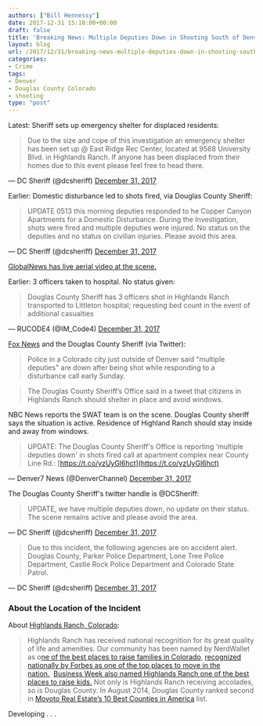 ```yaml
---
authors: ["Bill Hennessy"]
date: 2017-12-31 15:18:00+00:00
draft: false
title: 'Breaking News: Multiple Deputies Down in Shooting South of Denver (Active)'
layout: blog
url: /2017/12/31/breaking-news-multiple-deputies-down-in-shooting-south-of-denver-active/
categories:
- Crime
tags:
- Denver
- Douglas County Colorado
- shooting
type: "post"
---
```


Latest: Sheriff sets up emergency shelter for displaced residents:



> 

> 
> Due to the size and cope of this investigation an emergency shelter has been set up @ East Ridge Rec Center, located at 9568 University Blvd. in Highlands Ranch. If anyone has been displaced from their homes due to this event please feel free to head there.
> 
> 
— DC Sheriff (@dcsheriff) [December 31, 2017](https://twitter.com/dcsheriff/status/947497734969397248?ref_src=twsrc%5Etfw)





Earlier: Domestic disturbance led to shots fired, via Douglas County Sheriff:



> 

> 
> UPDATE 0513 this morning deputies responded to he Copper Canyon Apartments for a Domestic Disturbance. During the Investigation, shots were fired and multiple deputies were injured. No status on the deputies and no status on civilian injuries. Please avoid this area.
> 
> 
— DC Sheriff (@dcsheriff) [December 31, 2017](https://twitter.com/dcsheriff/status/947491661181063173?ref_src=twsrc%5Etfw)





[GlobalNews has live aerial video at the scene.](https://globalnews.ca/news/3939798/multiple-officers-down-colorado/)

Earlier: 3 officers taken to hospital. No status given:



> 

> 
> Douglas County Sheriff has 3 officers shot in Highlands Ranch transported to Littleton hospital; requesting bed count in the event of additional casualties
> 
> 
— RUCODE4 (@IM_Code4) [December 31, 2017](https://twitter.com/IM_Code4/status/947471749116919811?ref_src=twsrc%5Etfw)




[Fox News](https://www.foxnews.com/us/2017/12/31/colorado-police-say-multiple-deputies-down-in-incident-outside-denver.html) and the Douglas County Sheriff (via Twitter):



> 

> 
> Police in a Colorado city just outside of Denver said "multiple deputies" are down after being shot while responding to a disturbance call early Sunday.
> 
> 

> 
> The Douglas County Sheriff’s Office said in a tweet that citizens in Highlands Ranch should shelter in place and avoid windows.
> 
> 




NBC News reports the SWAT team is on the scene. Douglas County sheriff says the situation is active. Residence of Highland Ranch should stay inside and away from windows.



> 

> 
> UPDATE: The Douglas County Sheriff's Office is reporting ‘multiple deputies down' in shots fired call at apartment complex near County Line Rd.: [https://t.co/yzUyGl6hct](https://t.co/yzUyGl6hct)
> 
> 
— Denver7 News (@DenverChannel) [December 31, 2017](https://twitter.com/DenverChannel/status/947480163096203265?ref_src=twsrc%5Etfw)





The Douglas County Sheriff's twitter handle is @DCSheriff:



> 

> 
> UPDATE, we have multiple deputies down, no update on their status. The scene remains active and please avoid the area.
> 
> 
— DC Sheriff (@dcsheriff) [December 31, 2017](https://twitter.com/dcsheriff/status/947477506160021504?ref_src=twsrc%5Etfw)







> 

> 
> Due to this incident, the following agencies are on accident alert. Douglas County, Parker Police Department, Lone Tree Police Department, Castle Rock Police Department and Colorado State Patrol.
> 
> 
— DC Sheriff (@dcsheriff) [December 31, 2017](https://twitter.com/dcsheriff/status/947481816151273474?ref_src=twsrc%5Etfw)







### About the Location of the Incident



About [Highlands Ranch, Colorado](https://highlandsranch.org/community/about-highlands-ranch/):



> Highlands Ranch has received national recognition for its great quality of life and amenities. Our community has been named by NerdWallet as o[ne of the best places to raise families in Colorado](https://www.nerdwallet.com/blog/cities/economics/best-places-for-young-families-in-colorado/), [recognized nationally by Forbes as one of the top places to move in the nation.](https://www.forbes.com/2009/07/07/relocate-relocation-cities-lifestyle-real-estate-affordable-moving_slide_21.html?partner=email)  [Business Week also named Highlands Ranch one of the best places to raise kids.](https://images.businessweek.com/ss/09/11/1117_best_places_to_raise_kids/7.htm) Not only is Highlands Ranch receiving accolades, so is Douglas County. In August 2014, Douglas County ranked second in [Movoto Real Estate’s 10 Best Counties in America](https://www.bizjournals.com/denver/blog/broadway_17th/2014/08/a-colorado-county-is-ranked-among-10-best-in.html) list.



Developing . . .
